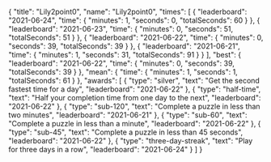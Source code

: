 {
  "title": "Lily2point0",
  "name": "Lily2point0",
  "times": [
    {
      "leaderboard": "2021-06-24",
      "time": {
        "minutes": 1,
        "seconds": 0,
        "totalSeconds": 60
      }
    },
    {
      "leaderboard": "2021-06-23",
      "time": {
        "minutes": 0,
        "seconds": 51,
        "totalSeconds": 51
      }
    },
    {
      "leaderboard": "2021-06-22",
      "time": {
        "minutes": 0,
        "seconds": 39,
        "totalSeconds": 39
      }
    },
    {
      "leaderboard": "2021-06-21",
      "time": {
        "minutes": 1,
        "seconds": 31,
        "totalSeconds": 91
      }
    }
  ],
  "best": {
    "leaderboard": "2021-06-22",
    "time": {
      "minutes": 0,
      "seconds": 39,
      "totalSeconds": 39
    }
  },
  "mean": {
    "time": {
      "minutes": 1,
      "seconds": 1,
      "totalSeconds": 61
    }
  },
  "awards": [
    {
      "type": "silver",
      "text": "Get the second fastest time for a day",
      "leaderboard": "2021-06-22"
    },
    {
      "type": "half-time",
      "text": "Half your completion time from one day to the next",
      "leaderboard": "2021-06-22"
    },
    {
      "type": "sub-120",
      "text": "Complete a puzzle in less than two minutes",
      "leaderboard": "2021-06-21"
    },
    {
      "type": "sub-60",
      "text": "Complete a puzzle in less than a minute",
      "leaderboard": "2021-06-22"
    },
    {
      "type": "sub-45",
      "text": "Complete a puzzle in less than 45 seconds",
      "leaderboard": "2021-06-22"
    },
    {
      "type": "three-day-streak",
      "text": "Play for three days in a row",
      "leaderboard": "2021-06-24"
    }
  ]
}